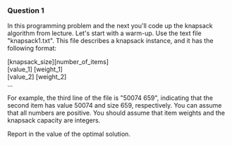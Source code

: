 ### Question 1
In this programming problem and the next you'll code up the knapsack algorithm from lecture. Let's start with a warm-up. Use the text file "knapsack1.txt". This file describes a knapsack instance, and it has the following format:

[knapsack_size][number_of_items]  
[value_1] [weight_1]  
[value_2] [weight_2]  
...

For example, the third line of the file is "50074 659", indicating that the second item has value 50074 and size 659, respectively.
You can assume that all numbers are positive. You should assume that item weights and the knapsack capacity are integers.

Report in the value of the optimal solution.

